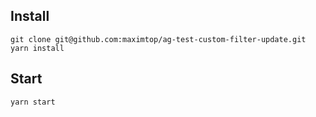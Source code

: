 ## Install
`git clone git@github.com:maximtop/ag-test-custom-filter-update.git`
`yarn install`
## Start
`yarn start`